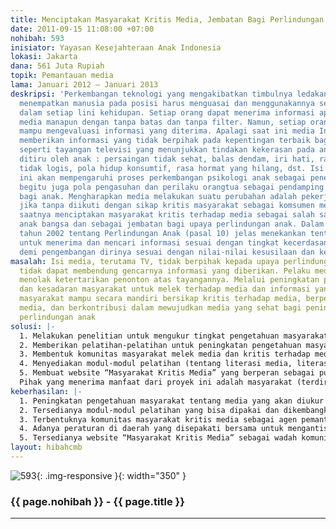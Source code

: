 ```yaml
---
title: Menciptakan Masyarakat Kritis Media, Jembatan Bagi Perlindungan Anak
date: 2011-09-15 11:08:00 +07:00
nohibah: 593
inisiator: Yayasan Kesejahteraan Anak Indonesia
lokasi: Jakarta
dana: 561 Juta Rupiah
topik: Pemantauan media
lama: Januari 2012 – Januari 2013
deskripsi: 'Perkembangan teknologi yang mengakibatkan timbulnya ledakan informasi
  menempatkan manusia pada posisi harus menguasai dan menggunakannya sebaik mungkin
  dalam setiap lini kehidupan. Setiap orang dapat menerima informasi apapun dan dari
  media manapun dengan tanpa batas dan tanpa filter. Namun, setiap orang juga harus
  mampu mengevaluasi informasi yang diterima. Apalagi saat ini media Indonesia masih
  memberikan informasi yang tidak berpihak pada kepentingan terbaik bagi anak Indonesia,
  seperti tayangan televisi yang menunjukkan tindakan kekerasan pada anak yang bisa
  ditiru oleh anak : persaingan tidak sehat, balas dendam, iri hati, rasa cinta yang
  tidak logis, pola hidup konsumtif, rasa hormat yang hilang, dst. Isi tayangan televisi
  ini akan mempengaruhi proses perkembangan psikologi anak sebagai penerus bangsa,
  begitu juga pola pengasuhan dan perilaku orangtua sebagai pendamping dan teladan
  bagi anak. Mengharapkan media melakukan suatu perubahan adalah pekerjaan panjang
  jika tanpa diikuti dengan sikap kritis masyarakat sebagai komsumen media. Sudah
  saatnya menciptakan masyarakat kritis terhadap media sebagai salah satu cara menyelamatkan
  anak bangsa dan sebagai jembatan bagi upaya perlindungan anak. Dalam UU Nomor 23
  tahun 2002 tentang Perlindungan Anak (pasal 10) jelas menekankan tentang hak anak
  untuk menerima dan mencari informasi sesuai dengan tingkat kecerdasan dan usianya
  demi pengembangan dirinya sesuai dengan nilai-nilai kesusilaan dan kepatutan.'
masalah: Isi media, terutama TV, tidak berpihak kepada upaya perlindungan anak. Kebijakan
  tidak dapat membendung gencarnya informasi yang diberikan. Pelaku media tidak dapat
  menolak ketertarikan penonton atas tayangannya. Melalui peningkatan pengetahuan
  dan kesadaran masyarakat untuk melek terhadap media dan informasi yang ada, diharapkan
  masyarakat mampu secara mandiri bersikap kritis terhadap media, berperan dalam pemantauan
  media, dan berkontribusi dalam mewujudkan media yang sehat bagi peningkatan upaya
  perlindungan anak
solusi: |-
  1. Melakukan penelitian untuk mengukur tingkat pengetahuan masyarakat tentang media dan pola konsumsi media, terutama TV.
  2. Memberikan pelatihan-pelatihan untuk peningkatan pengetahuan masyarakat tentang media.
  3. Membentuk komunitas masyarakat melek media dan kritis terhadap media yang mampu memberikan rekomendasi bagi kebijakan-kebijakan media dan kepada pelaku media.
  4. Menyediakan modul-modul pelatihan (tentang literasi media, literasi informasi, UUPA No.23/2002 tentang Perlindungan Anak dan Konvensi Hak Anak, Psikologi Perkembangan Anak)
  5. Membuat website “Masyarakat Kritis Media” yang berperan sebagai pusat informasi dan komunikasi.
  Pihak yang menerima manfaat dari proyek ini adalah masyarakat (terdiri dari aparat pemerintah, orangtua, dan anak usia 7-12 tahun) di Jakarta Timur.
keberhasilan: |-
  1. Peningkatan pengetahuan masyarakat tentang media yang akan diukur melalui pre dan post test
  2. Tersedianya modul-modul pelatihan yang bisa dipakai dan dikembangkan di wilayah lainnya.
  3. Terbentuknya komunitas masyarakat kritis media sebagai agen pemantau media.
  4. Adanya peraturan di daerah yang disepakati bersama untuk mengantisipasi dampak media bagi pertumbuhan dan perkembangan anak. Misalnya, peraturan jam tanpa TV saat jam belajar anak.
  5. Tersedianya website “Masyarakat Kritis Media” sebagai wadah komunikasi dan informasi tentang media.
layout: hibahcmb
---
```


![593](/static/img/hibahcmb/593.png){: .img-responsive }{: width="350" }

### {{ page.nohibah }} - {{ page.title }}

---

